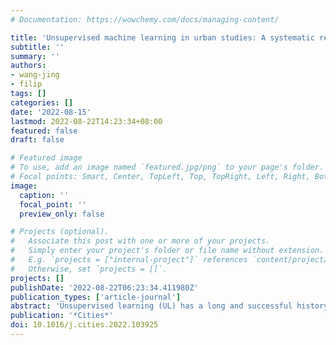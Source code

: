 ```yaml
---
# Documentation: https://wowchemy.com/docs/managing-content/

title: 'Unsupervised machine learning in urban studies: A systematic review of applications'
subtitle: ''
summary: ''
authors:
- wang-jing
- filip
tags: []
categories: []
date: '2022-08-15'
lastmod: 2022-08-22T14:23:34+08:00
featured: false
draft: false

# Featured image
# To use, add an image named `featured.jpg/png` to your page's folder.
# Focal points: Smart, Center, TopLeft, Top, TopRight, Left, Right, BottomLeft, Bottom, BottomRight.
image:
  caption: ''
  focal_point: ''
  preview_only: false

# Projects (optional).
#   Associate this post with one or more of your projects.
#   Simply enter your project's folder or file name without extension.
#   E.g. `projects = ["internal-project"]` references `content/project/deep-learning/index.md`.
#   Otherwise, set `projects = []`.
projects: []
publishDate: '2022-08-22T06:23:34.411980Z'
publication_types: ['article-journal']
abstract: 'Unsupervised learning (UL) has a long and successful history in untangling the complexity of cities. As the counterpart of supervised learning, it discovers patterns from intrinsic data structures without crafted labels, which is believed to be the key to real AI-generated decisions. This paper provides a systematic review of the use of UL in urban studies based on 140 publications. Firstly, the topic, technique, application, data type, and evaluation method of each paper are recorded, deriving statistical insights into the evolution and trends. Clustering is the most prominent method, followed by topic modeling. With the strong momentum of deep learning, a growing application field of UL methods is representing the complex real-world urban systems at multiple scales through multi-source data integration. Subsequently, a detailed review discusses how UL is applied in a broad range of urban topics, which are concluded by four dominant themes: urbanization and regional studies, built environment, urban sustainability, and urban dynamics. Finally, the review addresses common limitations regarding data quality, subjective interpretation, and validation difficulty of the results, which increasingly require interdisciplinary knowledge. Research opportunities are found in the rapidly evolving technological landscape of UL and in certain domains where supervised learning dominates.'
publication: '*Cities*'
doi: 10.1016/j.cities.2022.103925
---
```

